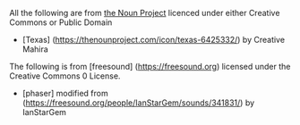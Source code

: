 All the following are from [the Noun Project](https://thenounproject.com) licenced under either Creative Commons or Public Domain

* [Texas] (https://thenounproject.com/icon/texas-6425332/) by Creative Mahira

The following is from [freesound] (https://freesound.org) licensed under the Creative Commons 0 License. 
* [phaser] modified from (https://freesound.org/people/IanStarGem/sounds/341831/) by IanStarGem
